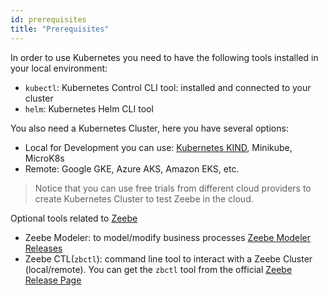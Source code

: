 ```yaml
---
id: prerequisites
title: "Prerequisites"
---
```


In order to use Kubernetes you need to have the following tools installed in your local environment: 
- `kubectl`: Kubernetes Control CLI tool: installed and connected to your cluster
- `helm`: Kubernetes Helm CLI tool

You also need a Kubernetes Cluster, here you have several options:
  - Local for Development you can use: [Kubernetes KIND](https://github.com/kubernetes-sigs/kind), Minikube, MicroK8s
  - Remote: Google GKE, Azure AKS, Amazon EKS, etc.

> Notice that you can use free trials from different cloud providers to create Kubernetes Cluster to test Zeebe in the cloud. 

Optional tools related to [Zeebe](http://zeebe.io)
- Zeebe Modeler: to model/modify business processes [Zeebe Modeler Releases](https://github.com/zeebe-io/zeebe-modeler/releases)
- Zeebe CTL(`zbctl`): command line tool to interact with a Zeebe Cluster (local/remote). You can get the `zbctl` tool from the official [Zeebe Release Page](https://github.com/zeebe-io/zeebe/releases)


